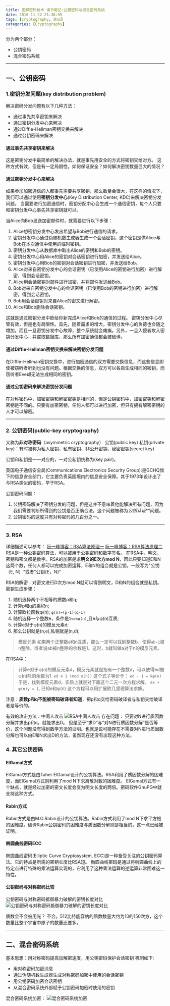 ```yaml
---
title: 图解密码技术 读书笔记:公钥密码与混合密码系统
date: 2016-11-22 21:36:55
tags: [cryptography, 笔记]
categories: [Cryptography]
---
```

分为两个部分：
+ 公钥密码
+ 混合密码系统

---

## 一、公钥密码
### 1.密钥分发问题(key distribution problem)
解决密码分发问题有以下几种方法：
+ 通过事先共享密钥来解决
+ 通过密钥分发中心来解决
+ 通过Diffie-Hellman密钥交换来解决
+ 通过公钥密码来解决

#### 通过事先共享密钥来解决
这是密钥分发中最简单的解决办法，就是事先用安全的方式将密钥交给对方。
这种方式有效，但是有一定局限性。如何保证安全？如何解决密钥数量巨大的情况？

#### 通过密钥分发中心来解决
如果参加加密通信的人都事先需要共享密钥，那么数量会很大，在这样的情况下，我们可以通过使用**密钥分发中心**(Key Distribution Center, KDC)来解决密钥分发问题。
当需要进行加密通信时，密钥分配中心会生成一个通信密钥，每个人只要和密钥分发中心事先共享密钥就可以。

当Alice向Bob发送加密邮件时，就需要进行以下步骤：
1. Alice想密钥分发中心发出希望与Bob进行通信的请求。
2. 密钥分发中心通过伪随机数生成器生成一个会话密钥，这个密钥是供Alice与Bob在本次通信中使用的临时密钥。
3. 密钥分发中心从数据库中取出Alice的密钥和Bob的密钥。
4. 密钥分发中心用Alice的密钥对会话密钥进行加密，并发送给Alice。
5. 密钥分发中心用Bob的密钥对会话密钥进行加密，并发送给Bob。
6. Alice对来自密钥分发中心的会话密钥（已使用Alice的密钥进行加密）进行解密，得到会话密钥。
7. Alice用会话密钥对邮件进行加密，并将邮件发送给Bob。
8. Bob对来自密钥分发中心的会话密钥（已使用Bob的密钥进行加密）进行解密，得到会话密钥。
9. Bob用会话密钥对来自Alice的密文进行解密。
10. Alice和Bob删除会话密钥。

这就是通过密钥分发中欧给你新完成Alice和Bob的通信的过程。
密钥分发中心尽管有效，但是也有局限性。首先，随着需求的增大，密钥分发中心的负荷也会随之增加，而且一旦密钥分发中心故障，整个系统就会瘫痪。另外，一旦入侵者攻入密钥分发中心，并盗取数据库，那么所有加密通信都会被破译。

#### 通过Diffie-Hellman密钥交换来解决密钥分发问题
在Diffie-Hellman密钥交换中，进行加密通信的双方需要交换信息，而这些信息即使被窃听者听到也没有问题。根据交换的信息，双方可以各自生成相同的密钥，而窃听者Eve却无法生成相同的密钥。

#### 通过公钥密码来解决密钥分发问题
在对称密码中，加密密钥和解密密钥是相同的，但是公钥密码中，加密密钥和解密密钥是不同的。只要有加密密钥，任何人都可以进行加密，但只有拥有解密密钥的人才可以解密。

---

### 2. 公钥密码(public-key cryptography)
又称为**非对称密码**（asymmetric cryptography）
公钥(public key)
私钥(private key)：有时被称为私人密钥、私有密钥、非公开密钥、秘密密钥(secret key)

公钥和私钥是一一对应的，一对公私钥统称为(key pair)。

英国电子通信安全局(Communications Electronics Security Group):是GCHQ旗下的信息安全部门，它主要负责英国境内的信息安全保障。其于1973年设计出了与RSA类似的密码，早于RSA。

公钥密码问题：
1. 公钥密码解决了密钥分发的问题，但是这并不意味着他能解决所有问题，因为我们需要判断所得到的公钥是否正确合法，这个问题被称为*公钥认证***问题。
2. 公钥密码的速度只有对称密码的几百分之一。

---

### 3. RSA
详细描述可以参考：
[阮一峰博客：RSA算法原理一](http://www.ruanyifeng.com/blog/2013/06/rsa_algorithm_part_one.html)
[阮一峰博客：RSA算法原理二](http://www.ruanyifeng.com/blog/2013/07/rsa_algorithm_part_two.html)
RSA是一种公钥密码算法，可以被用于公钥密码和数字签名。
在RSA中，明文、密钥和密文都是数字。RSA的加密是求**明文的E次方mod N**，因此只要知道E和N这两个数，任何人都可以完成加密运算，E和N的组合就是公钥。一般写为"公钥（E, N）"或者"公钥{E，N}"

RSA的解密：对密文进行D次方mod N就可以得到明文，D和N的组合就是私钥。
密钥生成步骤：
1. 随机选择两个不相等的质数p和q;
2. 计算p和q的乘积n;
3. 计算欧拉函数φ(n);
`φ(n)=(p-1)(q-1)`
4. 随机选择一个整数e，条件是`1<e<φ(n)`,且e与φ(n)互质;
5. 计算e对于φ(n)的模反元素d;
6. 那么公钥就是(n,e),私钥就是(n,d);

> 模反元素
如果两个正整数a和n互质，那么一定可以找到整数b，使得`ab-1`被n整除，或者说ab被n整除的余数是1。这时，b就叫做a对于n的模反元素。

在RSA中：
> 计算e对于φ(n)的模反元素d，模反元素就是指有一个整数d，可以使得ed被φ(n)除的余数为1.
`ed ≡ 1 (mod φ(n))`
这个式子等价于：
`ed - 1 = kφ(n)`
于是，找到模反元素d，实质上就是对下面这个二元一次方程求解。
`ex + φ(n)y = 1`, 已知e和φ(n)
这个方程可以用扩展欧几里德算法求解。

注意：**质数p和q不能被密码破译者知道**，把p和q交给密码破译者与私钥交给破译者是等价的。

有效的攻击方法：中间人攻击
![RSA中间人攻击](/sourcepictures/20161121/RSA_man_in_middle_attack.png)
存在问题：
只要对N进行质因数分解并求出p和q，就能求出D。
但是至于“求D”与“对N进行质因数分解”是否等价，这个问题没有得到数学方法的证明。也就是说可能存在不需要对N进行质因数分解也可以由E和N求出D的方法，虽然现在还没有出现这种方法。
### 4. 其它公钥密码
#### ElGamal方式
ElGamal方式是由Taher ElGamal设计的公钥算法。RSA利用了质因数分解的困难度，而ElGamal方式则利用了mod N下求离散对数的困难度。
ElGamal方式有一个缺点，就是经过加密的密文长度会变为明文长度的两倍。密码软件GnuPG中就支持这种方式。
#### Rabin方式
Rabin方式是由M.O.Rabin设计的公钥算法。Rabin方式利用了mod N下求平方根的困难度。破译Rabin公钥密码的困难度与质因数分解则是相当的，这一点已经被证明。
#### 椭圆曲线密码ECC
椭圆曲线密码(Elliptic Curve Cryptosystem, ECC)是一种备受关注的公钥密码算法。它的特点是所需的密钥长度比RSA短。
椭圆曲线密码是通过将椭圆曲线上的特定点进行特殊的乘法运算实现的，它利用了这种乘法运算的逆运算非常困难这一特性。

#### 公钥密码与对称密码比较
公钥密码与对称密码抵御暴力破解的密钥长度对比
![公钥密码与对称密码抵御暴力破解的密钥长度对比](/sourcepictures/20161121/compare_sm_asm.png)

质数会不会被用光？
不会。512比特能容纳的质数数量大约为10的150次方，这个数量比整个宇宙中原子的数量还要多。






---

## 二、混合密码系统
基本思想：用对称密码提高加解密速度，用公钥密码保护会话密钥
机制如下:
+ 用对称密码加密消息
+ 通过伪随机数生成器生成对称密码加密中使用的会话密钥
+ 用公钥密码加密会话密钥
+ 从混合密码系统外部赋予公钥密码加密时使用的密钥

混合密码系统加密：
![混合密码系统加密](/sourcepictures/20161121/hybrid_encrypt.png)
